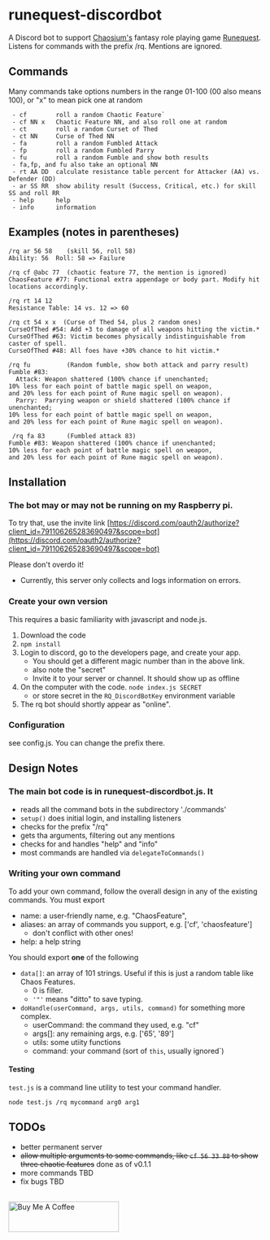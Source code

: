 
# runequest-discordbot

A Discord bot to support [Chaosium's](https://www.chaosium.com/) fantasy role playing game
[Runequest](https://www.chaosium.com/runequest/).
Listens for commands with the prefix /rq.  Mentions are ignored.

## Commands

Many commands take options numbers in the range 01-100 (00 also means 100), or "x" to mean pick one at random
```
 - cf        roll a random Chaotic Feature`
 - cf NN x   Chaotic Feature NN, and also roll one at random
 - ct        roll a random Curset of Thed
 - ct NN     Curse of Thed NN
 - fa        roll a random Fumbled Attack
 - fp        roll a random Fumbled Parry
 - fu        roll a random Fumble and show both results
 - fa,fp, and fu also take an optional NN
 - rt AA DD  calculate resistance table percent for Attacker (AA) vs. Defender (DD)
 - ar SS RR  show ability result (Success, Critical, etc.) for skill SS and roll RR
 - help      help
 - info      information
```
## Examples (notes in parentheses)

```
/rq ar 56 58    (skill 56, roll 58)
Ability: 56  Roll: 58 => Failure

/rq cf @abc 77  (chaotic feature 77, the mention is ignored)
ChaosFeature #77: Functional extra appendage or body part. Modify hit locations accordingly.

/rq rt 14 12
Resistance Table: 14 vs. 12 => 60

/rq ct 54 x x  (Curse of Thed 54, plus 2 random ones)
CurseOfThed #54: Add +3 to damage of all weapons hitting the victim.*
CurseOfThed #63: Victim becomes physically indistinguishable from caster of spell.
CurseOfThed #48: All foes have +30% chance to hit victim.*

/rq fu          (Random fumble, show both attack and parry result)
Fumble #83:
  Attack: Weapon shattered (100% chance if unenchanted;
10% less for each point of battle magic spell on weapon,
and 20% less for each point of Rune magic spell on weapon).
  Parry:  Parrying weapon or shield shattered (100% chance if unenchanted;
10% less for each point of battle magic spell on weapon,
and 20% less for each point of Rune magic spell on weapon).

 /rq fa 83      (Fumbled attack 83)
Fumble #83: Weapon shattered (100% chance if unenchanted;
10% less for each point of battle magic spell on weapon,
and 20% less for each point of Rune magic spell on weapon).
```

## Installation

### The bot may or may not be running on my Raspberry pi.

To try that, use the invite link
[https://discord.com/oauth2/authorize?client_id=791106265283690497&scope=bot](https://discord.com/oauth2/authorize?client_id=791106265283690497&scope=bot)

Please don't overdo it!
 - Currently, this server only collects and logs information on errors.

### Create your own version
This requires a basic familiarity with javascript and node.js.
 1. Download the code
 2. `npm install`
 3. Login to discord, go to the developers page, and create your app.
    - You should get a different magic number than in the above link.
     - also note the "secret"
     - Invite it to your server or channel.  It should show up as offline
 4. On the computer with the code. `node index.js SECRET`
    - or store secret in the `RQ_DiscordBotKey` environment variable
 5. The rq bot should shortly appear as "online".

### Configuration

see config.js.  You can change the prefix there.

## Design Notes
### The main bot code is in runequest-discordbot.js.  It
  - reads all the command bots in the subdirectory './commands'
  - `setup()` does initial login, and installing listeners
  - checks for the prefix "/rq"
  - gets tha arguments, filtering out any mentions
  - checks for and handles "help" and "info"
  - most commands are handled via `delegateToCommands()`

### Writing your own command

To add your own command, follow the overall design in any of the existing commands.  You must export

 - name:    a user-friendly name, e.g. "ChaosFeature",
 - aliases: an array of commands you support, e.g. ['cf', 'chaosfeature']
    - don't conflict with other ones!
 - help:    a help string

You should export **one** of the following
 - `data[]`:  an array of 101 strings. Useful if this is just a random table like Chaos Features.
   - 0 is filler.
   - `'"'` means "ditto" to save typing.
 - `doHandle(userCommand, args, utils, command)` for something more complex.
   - userCommand: the command they used, e.g. "cf"
   - args[]:  any remaining args, e.g. ['65', '89']
   - utils: some utiity functions
   - command: your command (sort of `this`, usually ignored`)

#### Testing

`test.js` is a command line utility to test your command handler.

 `node test.js /rq mycommand arg0 arg1`


## TODOs

 - better permanent server
 - ~~allow multiple arguments to some commands, like `cf 56 33 88` to show three chaotic features~~ done as of v0.1.1
 - more commands TBD
 - fix bugs TBD

<br>
<a href="https://www.buymeacoffee.com/flyingspaniel" target="_blank"><img src="https://cdn.buymeacoffee.com/buttons/v2/default-yellow.png" alt="Buy Me A Coffee" style="height: 60px !important;width: 217px !important;" ></a>
